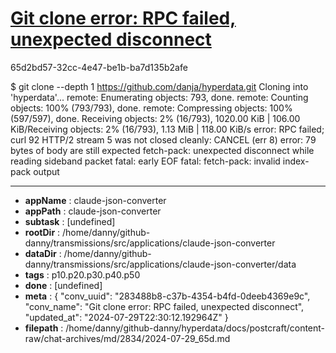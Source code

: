 # [Git clone error: RPC failed, unexpected disconnect](https://claude.ai/chat/283488b8-c37b-4354-b4fd-0deeb4369e9c)

65d2bd57-32cc-4e47-be1b-ba7d135b2afe

$ git clone --depth 1 https://github.com/danja/hyperdata.git
Cloning into 'hyperdata'...
remote: Enumerating objects: 793, done.
remote: Counting objects: 100% (793/793), done.
remote: Compressing objects: 100% (597/597), done.
Receiving objects:   2% (16/793), 1020.00 KiB | 106.00 KiB/Receiving objects:   2% (16/793), 1.13 MiB | 118.00 KiB/s  error: RPC failed; curl 92 HTTP/2 stream 5 was not closed cleanly: CANCEL (err 8)
error: 79 bytes of body are still expected
fetch-pack: unexpected disconnect while reading sideband packet
fatal: early EOF
fatal: fetch-pack: invalid index-pack output

---

* **appName** : claude-json-converter
* **appPath** : claude-json-converter
* **subtask** : [undefined]
* **rootDir** : /home/danny/github-danny/transmissions/src/applications/claude-json-converter
* **dataDir** : /home/danny/github-danny/transmissions/src/applications/claude-json-converter/data
* **tags** : p10.p20.p30.p40.p50
* **done** : [undefined]
* **meta** : {
  "conv_uuid": "283488b8-c37b-4354-b4fd-0deeb4369e9c",
  "conv_name": "Git clone error: RPC failed, unexpected disconnect",
  "updated_at": "2024-07-29T22:30:12.192964Z"
}
* **filepath** : /home/danny/github-danny/hyperdata/docs/postcraft/content-raw/chat-archives/md/2834/2024-07-29_65d.md